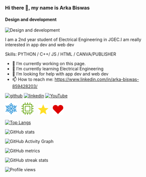 ### Hi there 👋, my name is Arka Biswas
#### Design and development
![Design and development](https://media-exp1.licdn.com/dms/image/C5616AQGRuR__0EAMNw/profile-displaybackgroundimage-shrink_350_1400/0/1622785523522?e=1635379200&v=beta&t=pQHXVSHx0jzjdQQAXL-HN1mxowNI11t7SIYXy7vZTZc)

I am a 2nd year student of Electrical Engineering in JGEC.I am really interested in app dev and web dev

Skills: PYTHON / C++/ JS / HTML / CANVA/PUBLISHER

- 🔭 I’m currently working on this page. 
- 🌱 I’m currently learning Electrical Engineering 
- 🤔 I’m looking for help with app dev and web dev 
- 📫 How to reach me: https://www.linkedin.com/in/arka-biswas-859428203/ 


[<img src='https://cdn.jsdelivr.net/npm/simple-icons@3.0.1/icons/github.svg' alt='github' height='40'>](https://github.com/AR-CYBER-sys)  [<img src='https://cdn.jsdelivr.net/npm/simple-icons@3.0.1/icons/linkedin.svg' alt='linkedin' height='40'>](https://www.linkedin.com/in/https://www.linkedin.com/in/arka-biswas-859428203//)  [<img src='https://cdn.jsdelivr.net/npm/simple-icons@3.0.1/icons/youtube.svg' alt='YouTube' height='40'>](https://www.youtube.com/channel/https://www.youtube.com/channel/UC08ee8fmm7HXevvVuRwZc-g)  

<a href='https://archiveprogram.github.com/'><img src='https://raw.githubusercontent.com/acervenky/animated-github-badges/master/assets/acbadge.gif' width='40' height='40'></a> <a href='https://docs.github.com/en/developers'><img src='https://raw.githubusercontent.com/acervenky/animated-github-badges/master/assets/devbadge.gif' width='40' height='40'></a> <a href='https://stars.github.com/'><img src='https://raw.githubusercontent.com/acervenky/animated-github-badges/master/assets/starbadge.gif' width='35' height='35'></a> <a href='https://docs.github.com/en/github/supporting-the-open-source-community-with-github-sponsors'><img src='https://raw.githubusercontent.com/acervenky/animated-github-badges/master/assets/sponsorbadge.gif' width='35' height='35'></a> 

[![Top Langs](https://github-readme-stats.vercel.app/api/top-langs/?username=AR-CYBER-sys)](https://github.com/anuraghazra/github-readme-stats)

![GitHub stats](https://github-readme-stats.vercel.app/api?username=AR-CYBER-sys&show_icons=true&count_private=true)  

![GitHub Activity Graph](https://activity-graph.herokuapp.com/graph?username=AR-CYBER-sys)  

![GitHub metrics](https://metrics.lecoq.io/AR-CYBER-sys)  

![GitHub streak stats](https://github-readme-streak-stats.herokuapp.com/?user=AR-CYBER-sys)  

![Profile views](https://gpvc.arturio.dev/AR-CYBER-sys)  
